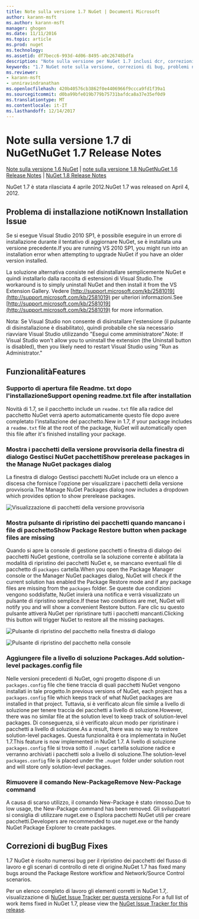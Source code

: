 ```yaml
---
title: Note sulla versione 1.7 NuGet | Documenti Microsoft
author: karann-msft
ms.author: karann-msft
manager: ghogen
ms.date: 11/11/2016
ms.topic: article
ms.prod: nuget
ms.technology: 
ms.assetid: df7becc6-993d-4d06-8495-a0c26748bdfa
description: "Note sulla versione per NuGet 1.7 inclusi dcr, correzioni di bug, le funzionalità aggiunte e problemi noti."
keywords: "1.7 NuGet note sulla versione, correzioni di bug, problemi noti, aggiunta di funzionalità, eseguire"
ms.reviewer:
- karann-msft
- unniravindranathan
ms.openlocfilehash: 420b40576cb3862f0e4406966f9ccca9fd1f39a1
ms.sourcegitcommit: d0ba99bfe019b779b75731bafdca8a37e35ef0d9
ms.translationtype: MT
ms.contentlocale: it-IT
ms.lasthandoff: 12/14/2017
---
```

# <a name="nuget-17-release-notes"></a><span data-ttu-id="c9e58-104">Note sulla versione 1.7 di NuGet</span><span class="sxs-lookup"><span data-stu-id="c9e58-104">NuGet 1.7 Release Notes</span></span>

<span data-ttu-id="c9e58-105">[Note sulla versione 1.6 NuGet](../release-notes/nuget-1.6.md) | [note sulla versione 1.8 NuGet](../release-notes/nuget-1.8.md)</span><span class="sxs-lookup"><span data-stu-id="c9e58-105">[NuGet 1.6 Release Notes](../release-notes/nuget-1.6.md) | [NuGet 1.8 Release Notes](../release-notes/nuget-1.8.md)</span></span>

<span data-ttu-id="c9e58-106">NuGet 1.7 è stata rilasciata 4 aprile 2012.</span><span class="sxs-lookup"><span data-stu-id="c9e58-106">NuGet 1.7 was released on April 4, 2012.</span></span>

## <a name="known-installation-issue"></a><span data-ttu-id="c9e58-107">Problema di installazione noti</span><span class="sxs-lookup"><span data-stu-id="c9e58-107">Known Installation Issue</span></span>
<span data-ttu-id="c9e58-108">Se si esegue Visual Studio 2010 SP1, è possibile eseguire in un errore di installazione durante il tentativo di aggiornare NuGet, se è installata una versione precedente.</span><span class="sxs-lookup"><span data-stu-id="c9e58-108">If you are running VS 2010 SP1, you might run into an installation error when attempting to upgrade NuGet if you have an older version installed.</span></span>

<span data-ttu-id="c9e58-109">La soluzione alternativa consiste nel disinstallare semplicemente NuGet e quindi installarlo dalla raccolta di estensioni di Visual Studio.</span><span class="sxs-lookup"><span data-stu-id="c9e58-109">The workaround is to simply uninstall NuGet and then install it from the VS Extension Gallery.</span></span>  <span data-ttu-id="c9e58-110">Vedere [http://support.microsoft.com/kb/2581019](http://support.microsoft.com/kb/2581019) per ulteriori informazioni.</span><span class="sxs-lookup"><span data-stu-id="c9e58-110">See [http://support.microsoft.com/kb/2581019](http://support.microsoft.com/kb/2581019) for more information.</span></span>

<span data-ttu-id="c9e58-111">Nota: Se Visual Studio non consente di disinstallare l'estensione (il pulsante di disinstallazione è disabilitato), quindi probabile che sia necessario riavviare Visual Studio utilizzando "Esegui come amministratore".</span><span class="sxs-lookup"><span data-stu-id="c9e58-111">Note: If Visual Studio won't allow you to uninstall the extension (the Uninstall button is disabled), then you likely need to restart Visual Studio using "Run as Administrator."</span></span>

## <a name="features"></a><span data-ttu-id="c9e58-112">Funzionalità</span><span class="sxs-lookup"><span data-stu-id="c9e58-112">Features</span></span>

### <a name="support-opening-readmetxt-file-after-installation"></a><span data-ttu-id="c9e58-113">Supporto di apertura file Readme. txt dopo l'installazione</span><span class="sxs-lookup"><span data-stu-id="c9e58-113">Support opening readme.txt file after installation</span></span>
<span data-ttu-id="c9e58-114">Novità di 1.7, se il pacchetto include un `readme.txt` file alla radice del pacchetto NuGet verrà aperto automaticamente questo file dopo avere completato l'installazione del pacchetto.</span><span class="sxs-lookup"><span data-stu-id="c9e58-114">New in 1.7, if your package includes a `readme.txt` file at the root of the package, NuGet will automatically open this file after it's finished installing your package.</span></span>

### <a name="show-prerelease-packages-in-the-manage-nuget-packages-dialog"></a><span data-ttu-id="c9e58-115">Mostra i pacchetti della versione provvisoria della finestra di dialogo Gestisci NuGet pacchetti</span><span class="sxs-lookup"><span data-stu-id="c9e58-115">Show prerelease packages in the Manage NuGet packages dialog</span></span>
<span data-ttu-id="c9e58-116">La finestra di dialogo Gestisci pacchetti NuGet include ora un elenco a discesa che fornisce l'opzione per visualizzare i pacchetti della versione provvisoria.</span><span class="sxs-lookup"><span data-stu-id="c9e58-116">The Manage NuGet Packages dialog now includes a dropdown which provides option to show prerelease packages.</span></span>

![Visualizzazione di pacchetti della versione provvisoria](./media/prerelease-dropdown.png)

### <a name="show-package-restore-button-when-package-files-are-missing"></a><span data-ttu-id="c9e58-118">Mostra pulsante di ripristino dei pacchetti quando mancano i file di pacchetto</span><span class="sxs-lookup"><span data-stu-id="c9e58-118">Show Package Restore button when package files are missing</span></span>
<span data-ttu-id="c9e58-119">Quando si apre la console di gestione pacchetti o finestra di dialogo dei pacchetti NuGet gestione, controlla se la soluzione corrente è abilitata la modalità di ripristino dei pacchetti NuGet e, se mancano eventuali file di pacchetto di `packages` cartella.</span><span class="sxs-lookup"><span data-stu-id="c9e58-119">When you open the Package Manager console or the Manager NuGet packages dialog, NuGet will check if the current solution has enabled the Package Restore mode and if any package files are missing from the `packages` folder.</span></span> <span data-ttu-id="c9e58-120">Se queste due condizioni vengono soddisfatte, NuGet invierà una notifica e verrà visualizzato un pulsante di ripristino semplice.</span><span class="sxs-lookup"><span data-stu-id="c9e58-120">If these two conditions are met, NuGet will notify you and will show a convenient Restore button.</span></span> <span data-ttu-id="c9e58-121">Fare clic su questo pulsante attiverà NuGet per ripristinare tutti i pacchetti mancanti.</span><span class="sxs-lookup"><span data-stu-id="c9e58-121">Clicking this button will trigger NuGet to restore all the missing packages.</span></span>

![Pulsante di ripristino del pacchetto nella finestra di dialogo](./media/packagerestore-dialog.png)

![Pulsante di ripristino del pacchetto nella console](./media/packagerestore-console.png)

### <a name="add-solution-level-packagesconfig-file"></a><span data-ttu-id="c9e58-124">Aggiungere file a livello di soluzione Packages.</span><span class="sxs-lookup"><span data-stu-id="c9e58-124">Add solution-level packages.config file</span></span>
<span data-ttu-id="c9e58-125">Nelle versioni precedenti di NuGet, ogni progetto dispone di un `packages.config` file che tiene traccia di quali pacchetti NuGet vengono installati in tale progetto.</span><span class="sxs-lookup"><span data-stu-id="c9e58-125">In previous versions of NuGet, each project has a `packages.config` file which keeps track of what NuGet packages are installed in that project.</span></span> <span data-ttu-id="c9e58-126">Tuttavia, si è verificato alcun file simile a livello di soluzione per tenere traccia dei pacchetti a livello di soluzione.</span><span class="sxs-lookup"><span data-stu-id="c9e58-126">However, there was no similar file at the solution level to keep track of solution-level packages.</span></span> <span data-ttu-id="c9e58-127">Di conseguenza, si è verificato alcun modo per ripristinare i pacchetti a livello di soluzione.</span><span class="sxs-lookup"><span data-stu-id="c9e58-127">As a result, there was no way to restore solution-level packages.</span></span>
<span data-ttu-id="c9e58-128">Questa funzionalità è ora implementata in NuGet 1.7.</span><span class="sxs-lookup"><span data-stu-id="c9e58-128">This feature is now implemented in NuGet 1.7.</span></span> <span data-ttu-id="c9e58-129">A livello di soluzione `packages.config` file si trova sotto il `.nuget` cartella soluzione radice e verranno archiviati i pacchetti solo a livello di soluzione.</span><span class="sxs-lookup"><span data-stu-id="c9e58-129">The solution-level `packages.config` file is placed under the `.nuget` folder under solution root and will store only solution-level packages.</span></span>

### <a name="remove-new-package-command"></a><span data-ttu-id="c9e58-130">Rimuovere il comando New-Package</span><span class="sxs-lookup"><span data-stu-id="c9e58-130">Remove New-Package command</span></span>
<span data-ttu-id="c9e58-131">A causa di scarso utilizzo, il comando New-Package è stato rimosso.</span><span class="sxs-lookup"><span data-stu-id="c9e58-131">Due to low usage, the New-Package command has been removed.</span></span> <span data-ttu-id="c9e58-132">Gli sviluppatori si consiglia di utilizzare nuget.exe o Esplora pacchetti NuGet utili per creare pacchetti.</span><span class="sxs-lookup"><span data-stu-id="c9e58-132">Developers are recommended to use nuget.exe or the handy NuGet Package Explorer to create packages.</span></span>

## <a name="bug-fixes"></a><span data-ttu-id="c9e58-133">Correzioni di bug</span><span class="sxs-lookup"><span data-stu-id="c9e58-133">Bug Fixes</span></span>
<span data-ttu-id="c9e58-134">1.7 NuGet è risolto numerosi bug per il ripristino dei pacchetti del flusso di lavoro e gli scenari di controllo di rete di origine.</span><span class="sxs-lookup"><span data-stu-id="c9e58-134">NuGet 1.7 has fixed many bugs around the Package Restore workflow and Network/Source Control scenarios.</span></span>

<span data-ttu-id="c9e58-135">Per un elenco completo di lavoro gli elementi corretti in NuGet 1.7,. visualizzazione di [NuGet Issue Tracker per questa versione](http://nuget.codeplex.com/workitem/list/advanced?keyword=&status=Closed&type=All&priority=All&release=NuGet%201.7&assignedTo=All&component=All&sortField=Votes&sortDirection=Descending&page=0).</span><span class="sxs-lookup"><span data-stu-id="c9e58-135">For a full list of work items fixed in NuGet 1.7, please view the [NuGet Issue Tracker for this release](http://nuget.codeplex.com/workitem/list/advanced?keyword=&status=Closed&type=All&priority=All&release=NuGet%201.7&assignedTo=All&component=All&sortField=Votes&sortDirection=Descending&page=0).</span></span>
